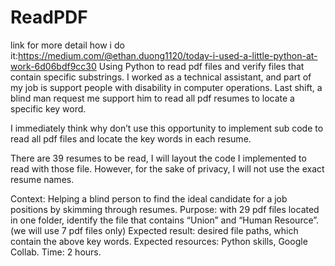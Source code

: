 # ReadPDF
link for more detail how i do it:https://medium.com/@ethan.duong1120/today-i-used-a-little-python-at-work-6d06bdf9cc30 
Using Python to read pdf files and verify files that contain specific substrings.
I worked as a technical assistant, and part of my job is support people with disability in computer operations. Last shift, a blind man request me support him to read all pdf resumes to locate a specific key word.

I immediately think why don’t use this opportunity to implement sub code to read all pdf files and locate the key words in each resume.

There are 39 resumes to be read, I will layout the code I implemented to read with those file. However, for the sake of privacy, I will not use the exact resume names.

Context: Helping a blind person to find the ideal candidate for a job positions by skimming through resumes.
Purpose: with 29 pdf files located in one folder, identify the file that contains “Union” and “Human Resource”. (we will use 7 pdf files only)
Expected result: desired file paths, which contain the above key words.
Expected resources: Python skills, Google Collab. Time: 2 hours.
